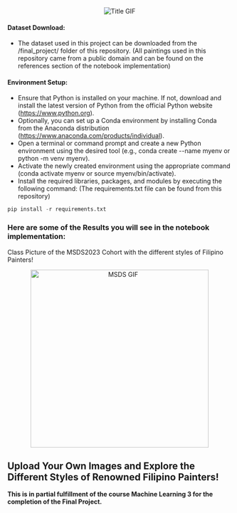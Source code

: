 <center><img src="./ntbk_contents/title_gif.gif" alt="Title GIF" /></center>

#### Dataset Download:

- The dataset used in this project can be downloaded from the /final_project/ folder of this repository. (All paintings used in this repository came from a public domain and can be found on the references section of the notebook implementation)

#### Environment Setup:

- Ensure that Python is installed on your machine. If not, download and install the latest version of Python from the official Python website (https://www.python.org).
- Optionally, you can set up a Conda environment by installing Conda from the Anaconda distribution (https://www.anaconda.com/products/individual).
- Open a terminal or command prompt and create a new Python environment using the desired tool (e.g., conda create --name myenv or python -m venv myenv).
- Activate the newly created environment using the appropriate command (conda activate myenv or source myenv/bin/activate).
- Install the required libraries, packages, and modules by executing the following command: (The requirements.txt file can be found from this repository)

```python
pip install -r requirements.txt
```

### Here are some of the Results you will see in the notebook implementation:

Class Picture of the MSDS2023 Cohort with the different styles of Filipino Painters!
<center><img src="./ntbk_contents/MSDS2023.gif" alt="MSDS GIF" height=400px width=400px/></center>

## Upload Your Own Images and Explore the Different Styles of Renowned Filipino Painters!

**This is in partial fulfillment of the course Machine Learning 3 for the completion of the Final Project.**
